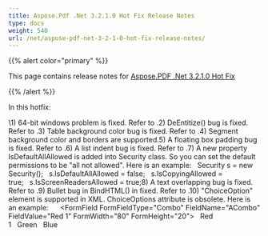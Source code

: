 ```yaml
---
title: Aspose.Pdf .Net 3.2.1.0 Hot Fix Release Notes
type: docs
weight: 540
url: /net/aspose-pdf-net-3-2-1-0-hot-fix-release-notes/
---
```


{{% alert color="primary" %}} 

This page contains release notes for [Aspose.PDF .Net 3.2.1.0 Hot Fix](http://www.aspose.com/downloads/pdf/net/new-releases/aspose.pdf-.net-3.2.1.0-hot-fix/)

{{% /alert %}} 

In this hotfix: 

\1) 64-bit windows problem is fixed. Refer to .2) DeEntitize() bug is fixed. Refer to .3) Table background color bug is fixed. Refer to .4) Segment background color and borders are supported.5) A floating box padding bug is fixed. Refer to .6) A list indent bug is fixed. Refer to .7) A new property IsDefaultAllAllowed is added into Security class. So you can set the default permissions to be "all not allowed". Here is an example:   Security s = new Security();   s.IsDefaultAllAllowed = false;   s.IsCopyingAllowed = true;   s.IsScreenReadersAllowed = true;8) A text overlapping bug is fixed. Refer to .9) Bullet bug in BindHTML() in fixed. Refer to .10) "ChoiceOption" element is supported in XML. ChoiceOptions attribute is obsolete. Here is an example:      <FormField FormFieldType="Combo" FieldName="ACombo" FieldValue="Red 1" FormWidth="80" FormHeight="20">   <ChoiceOption>Red 1</ChoiceOption>   <ChoiceOption>Green</ChoiceOption>   <ChoiceOption>Blue</ChoiceOption>   </FormField> 
